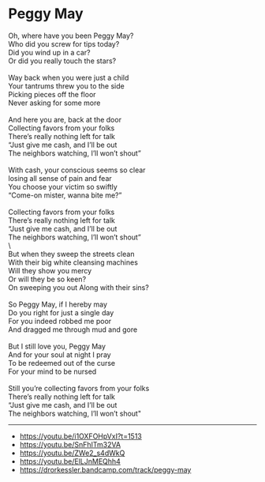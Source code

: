 # Peggy May

Oh, where have you been Peggy May?\
Who did you screw for tips today?\
Did you wind up in a car?\
Or did you really touch the stars?\
\
Way back when you were just a child\
Your tantrums threw you to the side\
Picking pieces off the floor\
Never asking for some more\
\
And here you are, back at the door\
Collecting favors from your folks\
There’s really nothing left for talk\
“Just give me cash, and I’ll be out\
The neighbors watching, I’ll won’t shout”\
\
With cash, your conscious seems so clear\
losing all sense of pain and fear\
You choose your victim so swiftly\
“Come-on mister, wanna bite me?”\
\
Collecting favors from your folks\
There’s really nothing left for talk\
“Just give me cash, and I’ll be out\
The neighbors watching, I’ll won’t shout”\
\        
But when they sweep the streets clean\
With their big white cleansing machines\
Will they show you mercy\
Or will they be so keen?\
On sweeping you out Along with their sins?\
\
So Peggy May, if I hereby may\
Do you right for just a single day\
For you indeed robbed me poor\
And dragged me through mud and gore\
\
But I still love you, Peggy May\
And for your soul at night I pray\
To be redeemed out of the curse\
For your mind to be nursed\
\
Still you’re collecting favors from your folks\
There’s really nothing left for talk\
“Just give me cash, and I’ll be out\
The neighbors watching, I’ll won’t shout"

---
- https://youtu.be/i1OXFOHpVxI?t=1513
- https://youtu.be/SnFhITm32VA
- https://youtu.be/ZWe2_s4dWkQ
- https://youtu.be/ElLJnMEQhh4
- https://drorkessler.bandcamp.com/track/peggy-may
